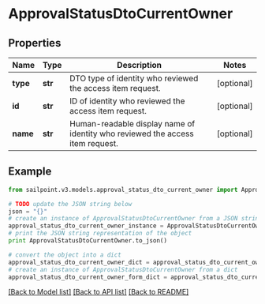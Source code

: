 # ApprovalStatusDtoCurrentOwner


## Properties

Name | Type | Description | Notes
------------ | ------------- | ------------- | -------------
**type** | **str** | DTO type of identity who reviewed the access item request. | [optional] 
**id** | **str** | ID of identity who reviewed the access item request. | [optional] 
**name** | **str** | Human-readable display name of identity who reviewed the access item request. | [optional] 

## Example

```python
from sailpoint.v3.models.approval_status_dto_current_owner import ApprovalStatusDtoCurrentOwner

# TODO update the JSON string below
json = "{}"
# create an instance of ApprovalStatusDtoCurrentOwner from a JSON string
approval_status_dto_current_owner_instance = ApprovalStatusDtoCurrentOwner.from_json(json)
# print the JSON string representation of the object
print ApprovalStatusDtoCurrentOwner.to_json()

# convert the object into a dict
approval_status_dto_current_owner_dict = approval_status_dto_current_owner_instance.to_dict()
# create an instance of ApprovalStatusDtoCurrentOwner from a dict
approval_status_dto_current_owner_form_dict = approval_status_dto_current_owner.from_dict(approval_status_dto_current_owner_dict)
```
[[Back to Model list]](../README.md#documentation-for-models) [[Back to API list]](../README.md#documentation-for-api-endpoints) [[Back to README]](../README.md)


